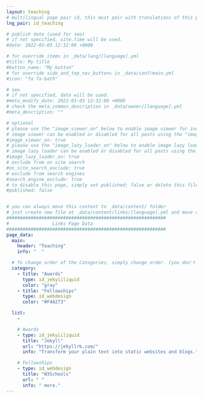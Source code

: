 ```yaml
---
layout: teaching
# multilingual page pair id, this must pair with translations of this page. (This name must be unique)
lng_pair: id_teaching

# publish date (used for seo)
# if not specified, site.time will be used.
#date: 2022-03-03 12:32:00 +0000

# for override items in _data/lang/[language].yml
#title: My title
#button_name: "My button"
# for override side_and_top_nav_buttons in _data/conf/main.yml
#icon: "fa fa-bath"

# seo
# if not specified, date will be used.
#meta_modify_date: 2022-03-03 12:32:00 +0000
# check the meta_common_description in _data/owner/[language].yml
#meta_description: ""

# optional
# please use the "image_viewer_on" below to enable image viewer for individual pages or posts (_posts/ or [language]/_posts folders).
# image viewer can be enabled or disabled for all posts using the "image_viewer_posts: true" setting in _data/conf/main.yml.
#image_viewer_on: true
# please use the "image_lazy_loader_on" below to enable image lazy loader for individual pages or posts (_posts/ or [language]/_posts folders).
# image lazy loader can be enabled or disabled for all posts using the "image_lazy_loader_posts: true" setting in _data/conf/main.yml.
#image_lazy_loader_on: true
# exclude from on site search
#on_site_search_exclude: true
# exclude from search engines
#search_engine_exclude: true
# to disable this page, simply set published: false or delete this file
#published: false


# you can always move this content to _data/content/ folder
# just create new file at _data/content/links/[language].yml and move content below.
###########################################################
#                Links Page Data
###########################################################
page_data:
  main:
    header: "Teaching"
    info: "  "

  # To change order of the Categories, simply change order. (you don't need to change list order.)
  category:
    - title: "Awards"
      type: id_jekyiiliquid
      color: "gray"
    - title: "Fellowships"
      type: id_webdesign
      color: "#F4A273"

  list:
    -

    # Awards
    - type: id_jekyiiliquid
      title: "Jekyll"
      url: "https://jekyllrb.com/"
      info: "Transform your plain text into static websites and blogs."

    # Fellowships
    - type: id_webdesign
      title: "W3Schools"
      url: " "
      info: " more."
---
```


